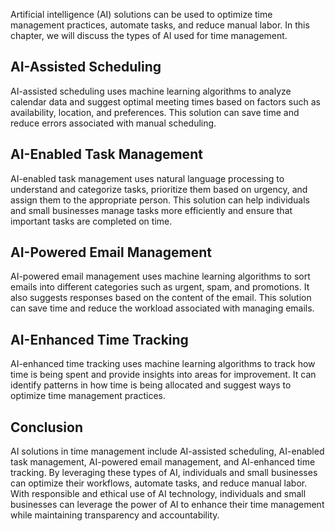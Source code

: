 

Artificial intelligence (AI) solutions can be used to optimize time management practices, automate tasks, and reduce manual labor. In this chapter, we will discuss the types of AI used for time management.

AI-Assisted Scheduling
----------------------

AI-assisted scheduling uses machine learning algorithms to analyze calendar data and suggest optimal meeting times based on factors such as availability, location, and preferences. This solution can save time and reduce errors associated with manual scheduling.

AI-Enabled Task Management
--------------------------

AI-enabled task management uses natural language processing to understand and categorize tasks, prioritize them based on urgency, and assign them to the appropriate person. This solution can help individuals and small businesses manage tasks more efficiently and ensure that important tasks are completed on time.

AI-Powered Email Management
---------------------------

AI-powered email management uses machine learning algorithms to sort emails into different categories such as urgent, spam, and promotions. It also suggests responses based on the content of the email. This solution can save time and reduce the workload associated with managing emails.

AI-Enhanced Time Tracking
-------------------------

AI-enhanced time tracking uses machine learning algorithms to track how time is being spent and provide insights into areas for improvement. It can identify patterns in how time is being allocated and suggest ways to optimize time management practices.

Conclusion
----------

AI solutions in time management include AI-assisted scheduling, AI-enabled task management, AI-powered email management, and AI-enhanced time tracking. By leveraging these types of AI, individuals and small businesses can optimize their workflows, automate tasks, and reduce manual labor. With responsible and ethical use of AI technology, individuals and small businesses can leverage the power of AI to enhance their time management while maintaining transparency and accountability.
